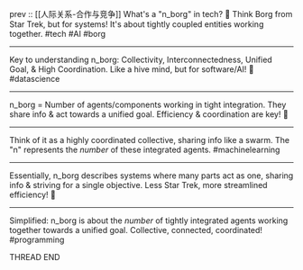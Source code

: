 prev :: [[人际关系-合作与竞争]]
What's a "n_borg" in tech? 🤔 Think Borg from Star Trek, but for systems! It's about tightly coupled entities working together. #tech #AI #borg

---

Key to understanding n_borg: Collectivity, Interconnectedness, Unified Goal, & High Coordination. Like a hive mind, but for software/AI! 🧠 #datascience

---

n_borg = Number of agents/components working in tight integration. They share info & act towards a unified goal. Efficiency & coordination are key! 🔑

---

Think of it as a highly coordinated collective, sharing info like a swarm. The "n" represents the *number* of these integrated agents. #machinelearning

---

Essentially, n_borg describes systems where many parts act as one, sharing info & striving for a single objective. Less Star Trek, more streamlined efficiency! 🚀

---

Simplified: n_borg is about the *number* of tightly integrated agents working together towards a unified goal. Collective, connected, coordinated! #programming

THREAD END
